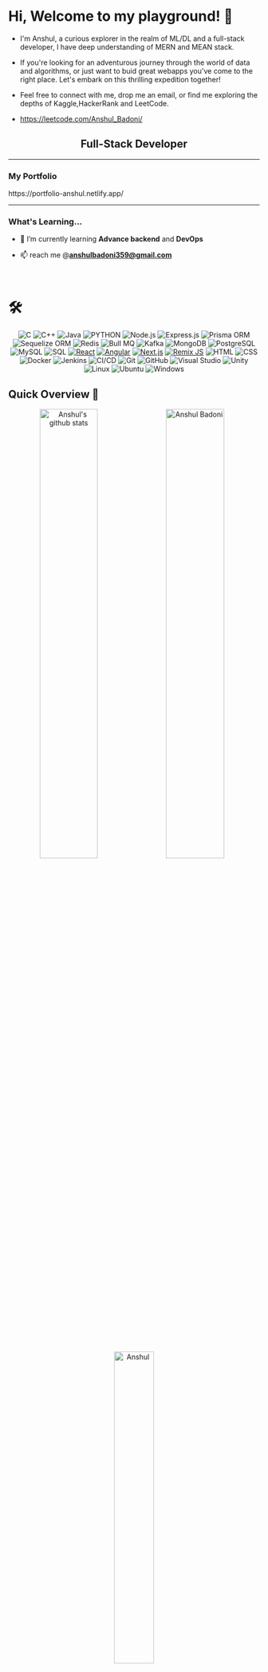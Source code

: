 

# Hi, Welcome to my playground! 🎉

- I'm Anshul, a curious explorer in the realm of ML/DL and a full-stack developer, I have deep understanding of MERN and MEAN stack.
- If you're looking for an adventurous journey through the world of data and algorithms, or just want to buid great webapps you've come to the right place. Let's embark on this thrilling expedition together!

- Feel free to connect with me, drop me an email, or find me exploring the depths of Kaggle,HackerRank and LeetCode.
- https://leetcode.com/Anshul_Badoni/

<h2 align="center">Full-Stack Developer</h2>

<!-- <p align= "center">
  <img src="https://github.com/TheDudeThatCode/TheDudeThatCode/blob/master/Assets/happy.gif" height="50" >
  <img src="https://github.com/TheDudeThatCode/TheDudeThatCode/blob/master/Assets/happy.gif" height="50" >
  <img src="https://github.com/TheDudeThatCode/TheDudeThatCode/blob/master/Assets/happy.gif" height="50" >
</p> -->

<!-- <div>
<img align="center" alt="Skills" width="100%" src="https://github.com/WinRAUL/WinRAUL/blob/main/Assets/Anshul.gif">
</div> -->
<hr>
<h3>My Portfolio</h3>
https://portfolio-anshul.netlify.app/
  
<hr>
<h3>What's Learning...</h3>

- 🌱 I’m currently learning **Advance backend** and **DevOps**

<!-- 👨‍💻 All of my projects are available at [abc](abc)-->

- 📫 reach me @**anshulbadoni359@gmail.com**

<!-- 📄 Know about my experiences [abc](abc)-->

<!-- - ⚡  Reminder: **Are you hydrated ?**  , Keep calm and stay hydarated 🥤 -->
<br>
<!-- <h3 align="left">Connect with me:</h3>
<p align="left"> -->

<!-- <a href="https://www.linkedin.com/in/Anshul-Badoni-02666b202/" target="_blank">
  <img align="center" src="https://raw.githubusercontent.com/Anshuldkjain/github-profile-readme-generator/master/src/images/icons/Social/linked-in-alt.svg" alt="abc" height="30" width="40" />
</a>

<a href="https://www.instagram.com/winraul/" target="_blank">
  <img align="center" src="https://raw.githubusercontent.com/Anshuldkjain/github-profile-readme-generator/master/src/images/icons/Social/instagram.svg" alt="insta" height="30" width="40" />
</a> -->

<!-- </p> -->

<!--Technical Skills-->
<h1>🛠</h1>

<p align="center">
    <!-- Programming Languages -->
    <img alt="C" src="https://img.shields.io/badge/c-%2300599C.svg?style=for-the-badge&logo=c&logoColor=white" />
    <img alt="C++" src="https://img.shields.io/badge/c++-%23ED8B00.svg?&style=for-the-badge&logo=C++&logoColor=red" />
    <img alt="Java" src="https://img.shields.io/badge/java-%23ED8B00.svg?&style=for-the-badge&logo=java&logoColor=white" />
    <img alt="PYTHON" src="https://img.shields.io/badge/python-3670A0?style=for-the-badge&logo=python&logoColor=ffdd54" />
    <!-- Backend Technologies -->
    <img alt="Node.js" src="https://img.shields.io/badge/-Node.js-%23339933?style=for-the-badge&logo=Node.js&logoColor=white" />
    <img alt="Express.js" src="https://img.shields.io/badge/-Express.js-%23000000?style=for-the-badge&logo=Express&logoColor=white" />
    <img alt="Prisma ORM" src="https://img.shields.io/badge/-Prisma%20ORM-%230063E0?style=for-the-badge&logo=Prisma&logoColor=white" />
    <img alt="Sequelize ORM" src="https://img.shields.io/badge/-Sequelize%20ORM-%235DBCD2?style=for-the-badge&logo=Sequelize&logoColor=white" />
    <img alt="Redis" src="https://img.shields.io/badge/-Redis-%23DC382D?style=for-the-badge&logo=Redis&logoColor=white" />
    <img alt="Bull MQ" src="https://img.shields.io/badge/-Bull%20MQ-%23C52F1A?style=for-the-badge&logoColor=white" />
    <img alt="Kafka" src="https://img.shields.io/badge/-Kafka-%23023131?style=for-the-badge&logo=Apache%20Kafka&logoColor=white" />
    <img alt="MongoDB" src="https://img.shields.io/badge/-MongoDB-%2347A248?style=for-the-badge&logo=MongoDB&logoColor=white" />
    <img alt="PostgreSQL" src="https://img.shields.io/badge/-PostgreSQL-%23336791?style=for-the-badge&logo=PostgreSQL&logoColor=white" />
    <img alt="MySQL" src="https://img.shields.io/badge/mysql-%2300f.svg?style=for-the-badge&logo=mysql&logoColor=white" />
    <img alt="SQL" src="https://img.shields.io/badge/-SQL-%23CC2927?style=for-the-badge&logo=Microsoft%20SQL%20Server&logoColor=white" />
    <!-- Frontend Technologies -->
    <a href="https://reactjs.org/"><img alt="React" src="https://img.shields.io/badge/-React-%2361DAFB?style=for-the-badge&logo=React&logoColor=white" /></a>
    <a href="https://angular.io/"><img alt="Angular" src="https://img.shields.io/badge/-Angular-DD0031?style=for-the-badge&logo=Angular&logoColor=white" /></a>
    <a href="https://nextjs.org/"><img alt="Next.js" src="https://img.shields.io/badge/-Next.js-%23000000?style=for-the-badge&logo=Next.js&logoColor=white" /></a>
    <a href="https://remix.run/"><img alt="Remix JS" src="https://img.shields.io/badge/-Remix%20JS-%23000000?style=for-the-badge&logo=Remix&logoColor=white" /></a>
    <img alt="HTML" src="https://img.shields.io/badge/html5-%23E34F26.svg?&style=for-the-badge&logo=html5&logoColor=white" />
    <img alt="CSS" src="https://img.shields.io/badge/css3-%231572B6.svg?&style=for-the-badge&logo=css3&logoColor=white" />
    <!-- DevOps and CI/CD -->
    <img alt="Docker" src="https://img.shields.io/badge/-Docker-%232496ED?style=for-the-badge&logo=Docker&logoColor=white" />
    <img alt="Jenkins" src="https://img.shields.io/badge/-Jenkins-%23D24939?style=for-the-badge&logo=Jenkins&logoColor=white" />
    <img alt="CI/CD" src="https://img.shields.io/badge/-CI%2FCD-%232DA3D2?style=for-the-badge&logo=CircleCI&logoColor=white" />
    <!-- Additional Tools -->
    <img alt="Git" src="https://img.shields.io/badge/Git-F05032?style=for-the-badge&logo=git&logoColor=white" />
    <img alt="GitHub" src="https://img.shields.io/badge/-GitHub-181717?style=for-the-badge&logo=github&logoColor=white" />
    <img alt="Visual Studio" src="https://img.shields.io/badge/Visual%20Studio-5C2D91.svg?style=for-the-badge&logo=visual-studio&logoColor=white" />
    <img alt="Unity" src="https://img.shields.io/badge/unity-%23000000.svg?style=for-the-badge&logo=unity&logoColor=white" />
    <img alt="Linux" src="https://img.shields.io/badge/Linux-FCC624?style=for-the-badge&logo=linux&logoColor=black" />
    <img alt="Ubuntu" src="https://img.shields.io/badge/Ubuntu-E95420?style=for-the-badge&logo=ubuntu&logoColor=white" />
    <img alt="Windows" src="https://img.shields.io/badge/Windows-0078D6?style=for-the-badge&logo=windows&logoColor=white" />
</p>


<!--Github Progess bar-->
## Quick Overview 📝

<p align="center"> 
    <img align="left" width="48%" src="https://github-readme-stats.anuraghazra1.vercel.app/api?username=AnshulBadoni&show_icons=true&include_all_commits=true&theme=radical" alt="Anshul's github stats" />
    <img align="center" width="48%" src="https://github-readme-streak-stats.herokuapp.com/?user=AnshulBadoni&theme=Blue" alt="Anshul Badoni" />
    <p align="center">
    <img align="center" width="40%" src="https://github-readme-stats.anuraghazra1.vercel.app/api/top-langs/?username=AnshulBadoni&layout=compact&theme=Blue" alt="Anshul" />
    </p>
</p>
<h2  align="center">💻 My Repos ⬇️ </h2>
